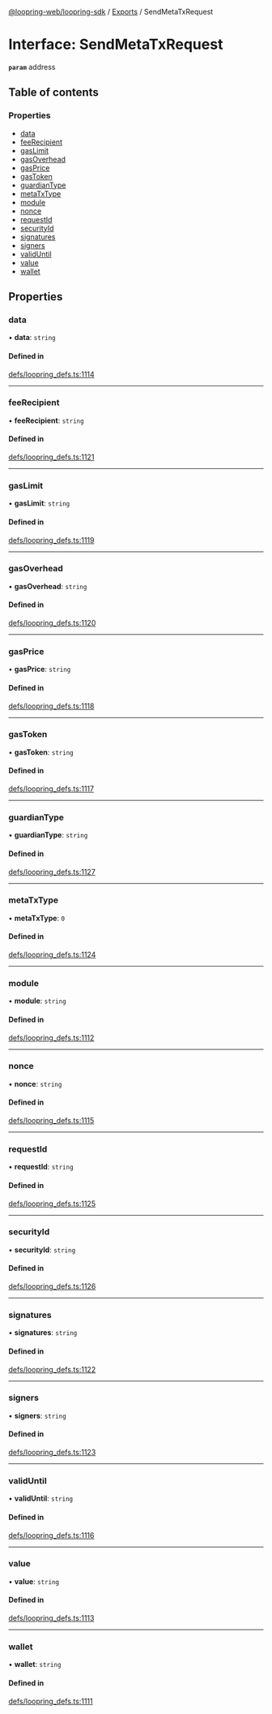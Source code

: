 [@loopring-web/loopring-sdk](../README.md) / [Exports](../modules.md) / SendMetaTxRequest

# Interface: SendMetaTxRequest

**`param`** address

## Table of contents

### Properties

- [data](SendMetaTxRequest.md#data)
- [feeRecipient](SendMetaTxRequest.md#feerecipient)
- [gasLimit](SendMetaTxRequest.md#gaslimit)
- [gasOverhead](SendMetaTxRequest.md#gasoverhead)
- [gasPrice](SendMetaTxRequest.md#gasprice)
- [gasToken](SendMetaTxRequest.md#gastoken)
- [guardianType](SendMetaTxRequest.md#guardiantype)
- [metaTxType](SendMetaTxRequest.md#metatxtype)
- [module](SendMetaTxRequest.md#module)
- [nonce](SendMetaTxRequest.md#nonce)
- [requestId](SendMetaTxRequest.md#requestid)
- [securityId](SendMetaTxRequest.md#securityid)
- [signatures](SendMetaTxRequest.md#signatures)
- [signers](SendMetaTxRequest.md#signers)
- [validUntil](SendMetaTxRequest.md#validuntil)
- [value](SendMetaTxRequest.md#value)
- [wallet](SendMetaTxRequest.md#wallet)

## Properties

### data

• **data**: `string`

#### Defined in

[defs/loopring_defs.ts:1114](https://github.com/Loopring/loopring_sdk/blob/a4b843d/src/defs/loopring_defs.ts#L1114)

___

### feeRecipient

• **feeRecipient**: `string`

#### Defined in

[defs/loopring_defs.ts:1121](https://github.com/Loopring/loopring_sdk/blob/a4b843d/src/defs/loopring_defs.ts#L1121)

___

### gasLimit

• **gasLimit**: `string`

#### Defined in

[defs/loopring_defs.ts:1119](https://github.com/Loopring/loopring_sdk/blob/a4b843d/src/defs/loopring_defs.ts#L1119)

___

### gasOverhead

• **gasOverhead**: `string`

#### Defined in

[defs/loopring_defs.ts:1120](https://github.com/Loopring/loopring_sdk/blob/a4b843d/src/defs/loopring_defs.ts#L1120)

___

### gasPrice

• **gasPrice**: `string`

#### Defined in

[defs/loopring_defs.ts:1118](https://github.com/Loopring/loopring_sdk/blob/a4b843d/src/defs/loopring_defs.ts#L1118)

___

### gasToken

• **gasToken**: `string`

#### Defined in

[defs/loopring_defs.ts:1117](https://github.com/Loopring/loopring_sdk/blob/a4b843d/src/defs/loopring_defs.ts#L1117)

___

### guardianType

• **guardianType**: `string`

#### Defined in

[defs/loopring_defs.ts:1127](https://github.com/Loopring/loopring_sdk/blob/a4b843d/src/defs/loopring_defs.ts#L1127)

___

### metaTxType

• **metaTxType**: ``0``

#### Defined in

[defs/loopring_defs.ts:1124](https://github.com/Loopring/loopring_sdk/blob/a4b843d/src/defs/loopring_defs.ts#L1124)

___

### module

• **module**: `string`

#### Defined in

[defs/loopring_defs.ts:1112](https://github.com/Loopring/loopring_sdk/blob/a4b843d/src/defs/loopring_defs.ts#L1112)

___

### nonce

• **nonce**: `string`

#### Defined in

[defs/loopring_defs.ts:1115](https://github.com/Loopring/loopring_sdk/blob/a4b843d/src/defs/loopring_defs.ts#L1115)

___

### requestId

• **requestId**: `string`

#### Defined in

[defs/loopring_defs.ts:1125](https://github.com/Loopring/loopring_sdk/blob/a4b843d/src/defs/loopring_defs.ts#L1125)

___

### securityId

• **securityId**: `string`

#### Defined in

[defs/loopring_defs.ts:1126](https://github.com/Loopring/loopring_sdk/blob/a4b843d/src/defs/loopring_defs.ts#L1126)

___

### signatures

• **signatures**: `string`

#### Defined in

[defs/loopring_defs.ts:1122](https://github.com/Loopring/loopring_sdk/blob/a4b843d/src/defs/loopring_defs.ts#L1122)

___

### signers

• **signers**: `string`

#### Defined in

[defs/loopring_defs.ts:1123](https://github.com/Loopring/loopring_sdk/blob/a4b843d/src/defs/loopring_defs.ts#L1123)

___

### validUntil

• **validUntil**: `string`

#### Defined in

[defs/loopring_defs.ts:1116](https://github.com/Loopring/loopring_sdk/blob/a4b843d/src/defs/loopring_defs.ts#L1116)

___

### value

• **value**: `string`

#### Defined in

[defs/loopring_defs.ts:1113](https://github.com/Loopring/loopring_sdk/blob/a4b843d/src/defs/loopring_defs.ts#L1113)

___

### wallet

• **wallet**: `string`

#### Defined in

[defs/loopring_defs.ts:1111](https://github.com/Loopring/loopring_sdk/blob/a4b843d/src/defs/loopring_defs.ts#L1111)
